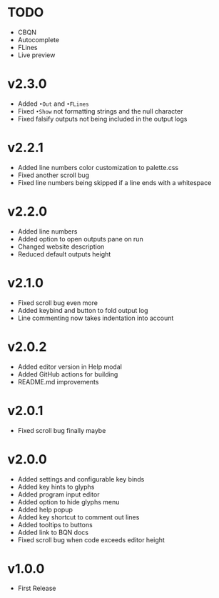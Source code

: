 
# TODO

- CBQN
- Autocomplete
- FLines
- Live preview


<!-- TODO END -->

# v2.3.0

- Added `•Out` and `•FLines`
- Fixed `•Show` not formatting strings and the null character
- Fixed falsify outputs not being included in the output logs


# v2.2.1

- Added line numbers color customization to palette.css
- Fixed another scroll bug
- Fixed line numbers being skipped if a line ends with a whitespace


# v2.2.0

- Added line numbers
- Added option to open outputs pane on run
- Changed website description
- Reduced default outputs height


# v2.1.0

- Fixed scroll bug even more
- Added keybind and button to fold output log
- Line commenting now takes indentation into account


# v2.0.2

- Added editor version in Help modal
- Added GitHub actions for building
- README.md improvements


# v2.0.1

- Fixed scroll bug finally maybe


# v2.0.0

- Added settings and configurable key binds
- Added key hints to glyphs
- Added program input editor
- Added option to hide glyphs menu
- Added help popup
- Added key shortcut to comment out lines
- Added tooltips to buttons
- Added link to BQN docs
- Fixed scroll bug when code exceeds editor height


# v1.0.0

- First Release
